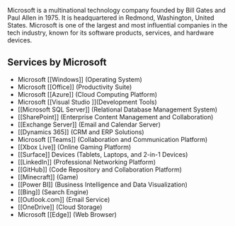 Microsoft is a multinational technology company founded by Bill Gates and Paul Allen in 1975. It is headquartered in Redmond, Washington, United States. Microsoft is one of the largest and most influential companies in the tech industry, known for its software products, services, and hardware devices.

## Services by Microsoft
- Microsoft [[Windows]] (Operating System)
- Microsoft [[Office]] (Productivity Suite)
- Microsoft [[Azure]] (Cloud Computing Platform)
- Microsoft [[Visual Studio ]](Development Tools)
- [[Microsoft SQL Server]] (Relational Database Management System)
- [[SharePoint]] (Enterprise Content Management and Collaboration)
- [[Exchange Server]] (Email and Calendar Server)
- [[Dynamics 365]] (CRM and ERP Solutions)
- Microsoft [[Teams]] (Collaboration and Communication Platform)
- [[Xbox Live]] (Online Gaming Platform)
- [[Surface]] Devices (Tablets, Laptops, and 2-in-1 Devices)
- [[LinkedIn]] (Professional Networking Platform)
- [[GitHub]] (Code Repository and Collaboration Platform)
- [[Minecraft]] (Game)
- [[Power BI]] (Business Intelligence and Data Visualization)
- [[Bing]] (Search Engine)
- [[Outlook.com]] (Email Service)
- [[OneDrive]] (Cloud Storage)
- Microsoft [[Edge]] (Web Browser)